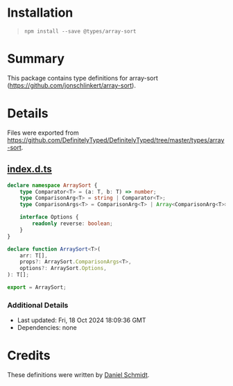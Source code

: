 # Installation
> `npm install --save @types/array-sort`

# Summary
This package contains type definitions for array-sort (https://github.com/jonschlinkert/array-sort).

# Details
Files were exported from https://github.com/DefinitelyTyped/DefinitelyTyped/tree/master/types/array-sort.
## [index.d.ts](https://github.com/DefinitelyTyped/DefinitelyTyped/tree/master/types/array-sort/index.d.ts)
````ts
declare namespace ArraySort {
    type Comparator<T> = (a: T, b: T) => number;
    type ComparisonArg<T> = string | Comparator<T>;
    type ComparisonArgs<T> = ComparisonArg<T> | Array<ComparisonArg<T>>;

    interface Options {
        readonly reverse: boolean;
    }
}

declare function ArraySort<T>(
    arr: T[],
    props?: ArraySort.ComparisonArgs<T>,
    options?: ArraySort.Options,
): T[];

export = ArraySort;

````

### Additional Details
 * Last updated: Fri, 18 Oct 2024 18:09:36 GMT
 * Dependencies: none

# Credits
These definitions were written by [Daniel Schmidt](https://github.com/DanielMSchmidt).
